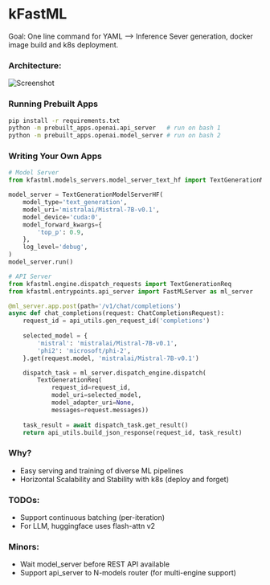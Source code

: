 # kFastML

Goal: One line command for YAML --> Inference Sever generation, docker image
build and k8s deployment.

### Architecture:

![Screenshot](docs/architecture.png)

### Running Prebuilt Apps
``` bash
pip install -r requirements.txt
python -m prebuilt_apps.openai.api_server   # run on bash 1
python -m prebuilt_apps.openai.model_server # run on bash 2
```

### Writing Your Own Apps
``` python
# Model Server
from kfastml.models_servers.model_server_text_hf import TextGenerationModelServerHF

model_server = TextGenerationModelServerHF(
    model_type='text_generation',
    model_uri='mistralai/Mistral-7B-v0.1',
    model_device='cuda:0',
    model_forward_kwargs={
        'top_p': 0.9,
    },
    log_level='debug',
)
model_server.run()
```
``` python
# API Server
from kfastml.engine.dispatch_requests import TextGenerationReq
from kfastml.entrypoints.api_server import FastMLServer as ml_server

@ml_server.app.post(path='/v1/chat/completions')
async def chat_completions(request: ChatCompletionsRequest):
    request_id = api_utils.gen_request_id('completions')
    
    selected_model = {
        'mistral': 'mistralai/Mistral-7B-v0.1',
        'phi2': 'microsoft/phi-2',
    }.get(request.model, 'mistralai/Mistral-7B-v0.1')

    dispatch_task = ml_server.dispatch_engine.dispatch(
        TextGenerationReq(
            request_id=request_id,
            model_uri=selected_model,
            model_adapter_uri=None,
            messages=request.messages))
    
    task_result = await dispatch_task.get_result()
    return api_utils.build_json_response(request_id, task_result)
```

### Why?

- Easy serving and training of diverse ML pipelines
- Horizontal Scalability and Stability with k8s (deploy and forget)

### TODOs:

- Support continuous batching (per-iteration)
- For LLM, huggingface uses flash-attn v2

### Minors:

- Wait model_server before REST API available
- Support api_server to N-models router (for multi-engine support)